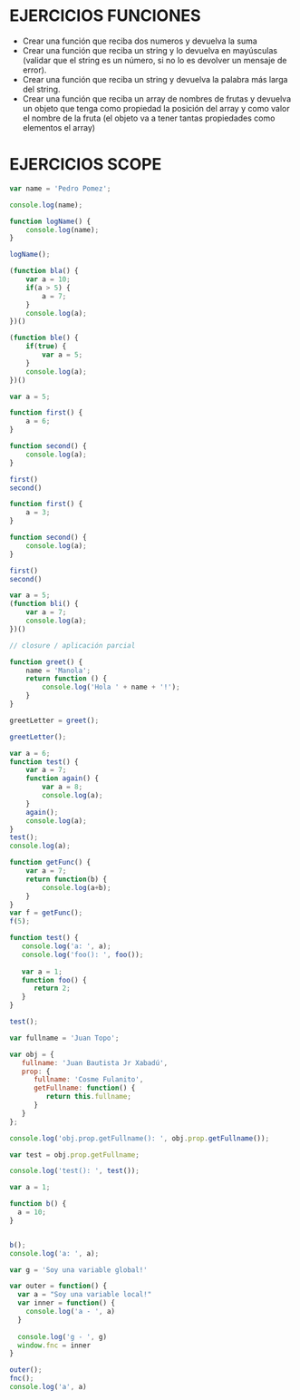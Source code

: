 
# EJERCICIOS FUNCIONES

- Crear una función que reciba dos numeros y devuelva la suma
- Crear una función que reciba un string y lo devuelva en mayúsculas (validar que el string es un número, si no lo es devolver un mensaje de error).
- Crear una función que reciba un string y devuelva la palabra más larga del string.
- Crear una función que reciba un array de nombres de frutas y devuelva un objeto que tenga como propiedad la posición del array y como valor el nombre de la fruta (el objeto va a tener tantas propiedades como elementos el array)

# EJERCICIOS SCOPE

```js
var name = 'Pedro Pomez';

console.log(name); 

function logName() {
    console.log(name);
}

logName();
```

```js
(function bla() {
    var a = 10;
    if(a > 5) {
        a = 7;
    }
    console.log(a);
})()
```

```js
(function ble() {
    if(true) {
        var a = 5;
    }
    console.log(a);
})()
```

```js
var a = 5;

function first() {
    a = 6;
}

function second() {
    console.log(a);
}

first() 
second()
```

```js
function first() {
    a = 3;
}

function second() {
    console.log(a);
}

first() 
second()
```

```js
var a = 5;
(function bli() {
    var a = 7;
    console.log(a);
})()
```

```js
// closure / aplicación parcial

function greet() {
    name = 'Manola';
    return function () {
        console.log('Hola ' + name + '!');
    }
}

greetLetter = greet();

greetLetter();
```

```js
var a = 6;
function test() {
    var a = 7;
    function again() {
        var a = 8;
        console.log(a); 
    }
    again();
    console.log(a); 
}
test();
console.log(a);​  
```

```js
function getFunc() {
    var a = 7;
    return function(b) {
        console.log(a+b);
    }
}
var f = getFunc();
f(5);
```

```js
function test() {
   console.log('a: ', a);
   console.log('foo(): ', foo());
   
   var a = 1;
   function foo() {
      return 2;
   }
}

test();
```

```js
var fullname = 'Juan Topo';

var obj = {
   fullname: 'Juan Bautista Jr Xabadú',
   prop: {
      fullname: 'Cosme Fulanito',
      getFullname: function() {
         return this.fullname;
      }
   }
};

console.log('obj.prop.getFullname(): ', obj.prop.getFullname());

var test = obj.prop.getFullname;

console.log('test(): ', test());
```

```js
var a = 1; 

function b() { 
  a = 10;
} 


b(); 
console.log('a: ', a);
```

```js
var g = 'Soy una variable global!'

var outer = function() {
  var a = "Soy una variable local!"
  var inner = function() {
    console.log('a - ', a)
  }
  
  console.log('g - ', g)
  window.fnc = inner
}

outer();
fnc();
console.log('a', a)
```
